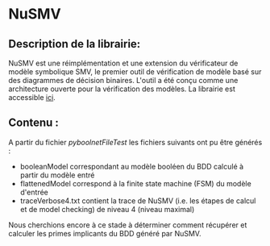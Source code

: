 # NuSMV

## Description de la librairie:
NuSMV est une réimplémentation et une extension du vérificateur de modèle symbolique SMV, le premier outil de vérification de modèle basé sur des diagrammes de décision binaires. L'outil a été conçu comme une architecture ouverte pour la vérification des modèles.
La librairie est accessible [ici](http://nusmv.fbk.eu/).

## Contenu :
A partir du fichier *pyboolnetFileTest* les fichiers suivants ont pu être générés :
- booleanModel correspondant au modèle booléen du BDD calculé à partir du modèle entré
- flattenedModel correspond à la finite state machine (FSM) du modèle d'entrée
- traceVerbose4.txt contient la trace de NuSMV (i.e. les étapes de calcul et de model checking) de niveau 4 (niveau maximal)

Nous cherchions encore à ce stade à déterminer comment récupérer et calculer les primes implicants du BDD généré par NuSMV. 
